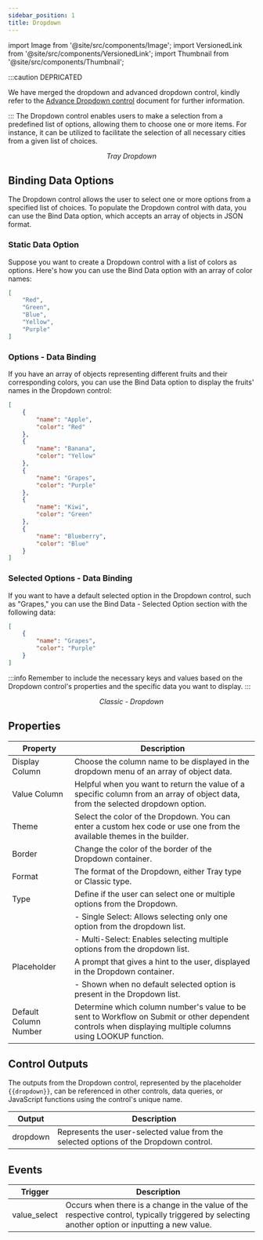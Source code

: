 ```yaml
---
sidebar_position: 1
title: Dropdown
---
```


import Image from '@site/src/components/Image';
import VersionedLink from '@site/src/components/VersionedLink';
import Thumbnail from '@site/src/components/Thumbnail';


:::caution DEPRICATED

We have merged the dropdown and advanced dropdown control, kindly refer to the [Advance Dropdown control](/reference/controls/advance-dropdown/) document for further information.

:::
The Dropdown control enables users to make a selection from a predefined list of options, allowing them to choose one or more items. For instance, it can be utilized to facilitate the selection of all necessary cities from a given list of choices.


<figure>
  <Thumbnail src="/img/reference/controls/dropdown/preview.png" alt="Tray Dropdown" />
  <figcaption align = "center"><i>Tray Dropdown</i></figcaption>
</figure>

## Binding Data Options

The Dropdown control allows the user to select one or more options from a specified list of choices. To populate the Dropdown control with data, you can use the Bind Data option, which accepts an array of objects in JSON format.


### Static Data Option

Suppose you want to create a Dropdown control with a list of colors as options. Here's how you can use the Bind Data option with an array of color names:

```json
[
    "Red",
    "Green",
    "Blue",
    "Yellow",
    "Purple"
]
```

### Options - Data Binding

If you have an array of objects representing different fruits and their corresponding colors, you can use the Bind Data option to display the fruits' names in the Dropdown control:

```json
[
    {
        "name": "Apple",
        "color": "Red"
    },
    {
        "name": "Banana",
        "color": "Yellow"
    },
    {
        "name": "Grapes",
        "color": "Purple"
    },
    {
        "name": "Kiwi",
        "color": "Green"
    },
    {
        "name": "Blueberry",
        "color": "Blue"
    }
]
```

### Selected Options - Data Binding

If you want to have a default selected option in the Dropdown control, such as "Grapes," you can use the Bind Data - Selected Option section with the following data:

```json
[
    {
        "name": "Grapes",
        "color": "Purple"
    }
]
```

:::info
Remember to include the necessary keys and values based on the Dropdown control's properties and the specific data you want to display.
:::

<figure>
  <Thumbnail src="/img/reference/controls/dropdown/example.jpg" alt="Classic Tray Dropdown" />
  <figcaption align = "center"><i>Classic - Dropdown</i></figcaption>
</figure>


## Properties


| Property          | Description                                                                                                            |
|-------------------|------------------------------------------------------------------------------------------------------------------------|
| Display Column    | Choose the column name to be displayed in the dropdown menu of an array of object data.                              |
| Value Column      | Helpful when you want to return the value of a specific column from an array of object data, from the selected dropdown option. |
| Theme             | Select the color of the Dropdown. You can enter a custom hex code or use one from the available themes in the builder. |
| Border            | Change the color of the border of the Dropdown container.                                                            |
| Format            | The format of the Dropdown, either Tray type or Classic type.                                                         |
| Type              | Define if the user can select one or multiple options from the Dropdown.                                              |
|                   | - Single Select: Allows selecting only one option from the dropdown list.                                            |
|                   | - Multi-Select: Enables selecting multiple options from the dropdown list.                                           |
| Placeholder       | A prompt that gives a hint to the user, displayed in the Dropdown container.                                          |
|                   | - Shown when no default selected option is present in the Dropdown list.                                             |
| Default Column Number | Determine which column number's value to be sent to Workflow on Submit or other dependent controls when displaying multiple columns using LOOKUP function. |


## Control Outputs

The outputs from the Dropdown control, represented by the placeholder `{{dropdown}}`, can be referenced in other controls, data queries, or JavaScript functions using the control's unique name.

| Output       | Description                                                                                                  |
|--------------|--------------------------------------------------------------------------------------------------------------|
| dropdown    | Represents the user-selected value from the selected options of the Dropdown control.                        |

## Events


| Trigger     | Description                                                                                                                              |
|--------------|------------------------------------------------------------------------------------------------------------------------------------------|
| value_select | Occurs when there is a change in the value of the respective control, typically triggered by selecting another option or inputting a new value. |


